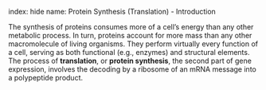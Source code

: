 index: hide
name: Protein Synthesis (Translation) - Introduction

The synthesis of proteins consumes more of a cell’s energy than any other metabolic process. In turn, proteins account for more mass than any other macromolecule of living organisms. They perform virtually every function of a cell, serving as both functional (e.g., enzymes) and structural elements. The process of  **translation**, or  **protein synthesis**, the second part of gene expression, involves the decoding by a ribosome of an mRNA message into a polypeptide product.
